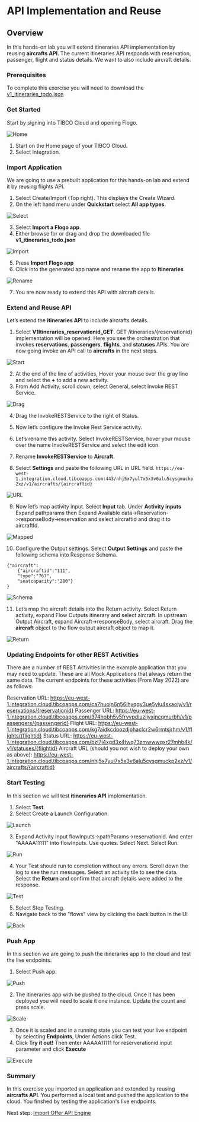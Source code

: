 # API Implementation and Reuse

## Overview
In this hands-on lab you will extend itineraries API implementation by reusing **aircrafts API**.  The current itineraries API responds with reservation, passenger, flight and status details.  We want to also include aircraft details.  

### Prerequisites
 To complete this exercise you will need to download the [v1_itineraries_todo.json](https://raw.githubusercontent.com/TIBCOUK/Keys2Cloud/master/project/apispecs/TCI/Itineraries_lab/v1_itineraries_todo.json) 

### Get Started

Start by signing into TIBCO Cloud and opening Flogo.

![Home](images/API1.png "Home")
1)	Start on the Home page of your TIBCO Cloud.
2)	Select Integration.

### Import Application

We are going to use a prebuilt application for this hands-on lab and extend it by reusing flights API. 

1)	Select Create/Import (Top right). This displays the Create Wizard.
2)	On the left hand menu under **Quickstart** select **All app types**.

![Select](images/API2.png "Select")

3)	Select **Import a Flogo app**.
4)	Either browse for or drag and drop the downloaded file **v1_itineraries_todo.json**

![Import](images/API3.png "Import")

5)	Press **Import Flogo app**
6)  Click into the generated app name and rename the app to **Itineraries**

![Rename](images/API4.png "Rename")

7)	You are now ready to extend this API with aircraft details.
  
### Extend and Reuse API

Let’s extend the **itineraries API** to include aircrafts details.

1)	Select **V1Itineraries_reservationid_GET**.  GET /itineraries/{reservationid} implementation will be opened.  Here you see the orchestration that invokes **reservations**, **passengers**, **flights**, and **statuses** APIs.  You are now going invoke an API call to **aircrafts** in the next steps.

![Start](images/API5.png "Start")

2)	At the end of the line of activities, Hover your mouse over the gray line and select the **+** to add a new activity.
3)	From Add Activity, scroll down, select General, select Invoke REST Service. 

![Drag](images/API6.png "Drag")

4)	Drag the InvokeRESTService to the right of Status.
5)	Now let’s configure the Invoke Rest Service activity.  
6)	Let’s rename this activity.  Select InvokeRESTService, hover your mouse over the name InvokeRESTService and select the edit icon.  
7)	Rename **InvokeRESTService** to **Aircraft**.

8)  Select **Settings** and paste the following URL in URL field.
  `https://eu-west-1.integration.cloud.tibcoapps.com:443/nhj5x7yul7x5x3v6alu5cysgmuckp2xz/v1/aircrafts/{aircraftid}`

![URL](images/API7.png "URL")

9)  Now let’s map activity input.  Select **Input** tab. Under **Activity inputs** Expand pathparams then Expand Available data->Reservation->responseBody->reservation and select aircraftid and drag it to aircraftId.

![Mapped](images/API8.png "Mapped")

10) Configure the Output settings.  Select **Output Settings** and paste the following schema into Response Schema.
```
{"aircraft":
    {"aircraftid":"111",
    "type":"767",
    "seatcapacity":"280"}
}
```

![Schema](images/API9.png "Schema")

11) Let’s map the aircraft details into the Return activity.  Select Return activity, expand Flow Outputs itinerary and select aircraft.  In upstream Output Aircraft, expand Aircraft->responseBody, select aircraft. Drag the **aircraft** object to the flow output aircraft object to map it.

![Return](images/API10.png "Return")

### Updating Endpoints for other REST Activities
There are a number of REST Activities in the example application that you may need to update. These are all Mock Applications that always return the same data. The current endpoints for these activities (From May 2022) are as follows:

Reservation URL: https://eu-west-1.integration.cloud.tibcoapps.com/ca7huojn6n56ihyqqy3ue5ylu4sxaoiy/v1/reservations/{reservationid}
Passenger URL: https://eu-west-1.integration.cloud.tibcoapps.com/374hobh5v5frvvpdiuzljyxjncqmurbh/v1/passengers/{passengerid}
Flight URL: https://eu-west-1.integration.cloud.tibcoapps.com/kg7aidkcdpozdjphaclcr2w6rmtsjrhm/v1/flights/{flightid}
Status URL: https://eu-west-1.integration.cloud.tibcoapps.com/bzl7j4xgd3x4twq73zmwwwqxr27mhb4k/v1/statuses/{flightid}
Aircraft URL (should you not wish to deploy your own as above): https://eu-west-1.integration.cloud.tibcoapps.com/nhj5x7yul7x5x3v6alu5cysgmuckp2xz/v1/aircrafts/{aircraftid}

  
### Start Testing

In this section we will test **itineraries API** implementation.

1)	Select **Test**.
2)	Select Create a Launch Configuration.

![Launch](images/API11.png "Launch")

3)	Expand Activity Input flowInputs->pathParams->reservationid.  And enter "AAAAA11111" into flowInputs.  Use quotes.  Select Next. Select Run.

![Run](images/API12.png "run")

4)	Your Test should run to completion without any errors.  Scroll down the log to see the run messages. Select an activity tile to see the data. Select the **Return** and confirm that aircraft details were added to the response.

![Test](images/API13.png "Test")

5)	Select Stop Testing. 
6)  Navigate back to the "flows" view by clicking the back button in the UI

![Back](images/API14.png "Back")

### Push App

In this section we are going to push the itineraries app to the cloud and test the live endpoints.

1)	Select Push app.

![Push](images/API15.png "Push")

2)	The itineraries app with be pushed to the cloud. Once it has been deployed you will need to scale it one instance. Update the count and press scale.

![Scale](images/API16.png "Scale")

3)	Once it is scaled and in a running state you can test your live endpoint by selecting **Endpoints**, Under Actions click Test.
4)	Click **Try it out!** Then enter AAAAA11111 for reserverationid input parameter and click **Execute**

![Execute](images/API17.png "Execute")

### Summary
In this exercise you imported an application and extended by reusing **aircrafts API**.  You performed a local test and pushed the application to the cloud.  You finshed by testing the application's live endpoints.
  
Next step: [Import Offer API Engine](3.TCE.md)
